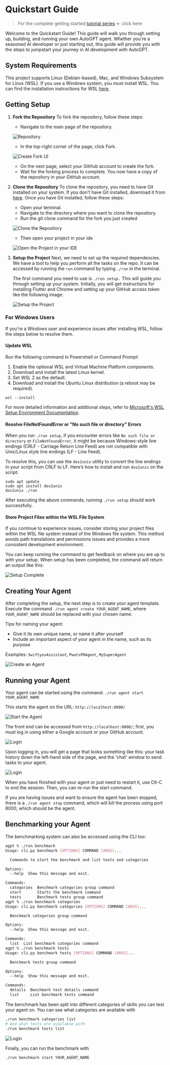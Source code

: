 # Quickstart Guide

> For the complete getting started [tutorial series](https://aiedge.medium.com/autogpt-forge-e3de53cc58ec) <- click here

Welcome to the Quickstart Guide! This guide will walk you through setting up, building, and running your own AutoGPT agent. Whether you're a seasoned AI developer or just starting out, this guide will provide you with the steps to jumpstart your journey in AI development with AutoGPT.

## System Requirements

This project supports Linux (Debian-based), Mac, and Windows Subsystem for Linux (WSL). If you use a Windows system, you must install WSL. You can find the installation instructions for WSL [here](https://learn.microsoft.com/en-us/windows/wsl/).


## Getting Setup
1. **Fork the Repository**
   To fork the repository, follow these steps:
   - Navigate to the main page of the repository.

   ![Repository](../docs/content/imgs/quickstart/001_repo.png)
   - In the top-right corner of the page, click Fork.

   ![Create Fork UI](../docs/content/imgs/quickstart/002_fork.png)
   - On the next page, select your GitHub account to create the fork.
   - Wait for the forking process to complete. You now have a copy of the repository in your GitHub account.

2. **Clone the Repository**
   To clone the repository, you need to have Git installed on your system. If you don't have Git installed, download it from [here](https://git-scm.com/downloads). Once you have Git installed, follow these steps:
   - Open your terminal.
   - Navigate to the directory where you want to clone the repository.
   - Run the git clone command for the fork you just created

   ![Clone the Repository](../docs/content/imgs/quickstart/003_clone.png)

   - Then open your project in your ide

   ![Open the Project in your IDE](../docs/content/imgs/quickstart/004_ide.png)

4. **Setup the Project**
    Next, we need to set up the required dependencies. We have a tool to help you perform all the tasks on the repo.
    It can be accessed by running the `run` command by typing `./run` in the terminal.

    The first command you need to use is `./run setup.` This will guide you through setting up your system.
    Initially, you will get instructions for installing Flutter and Chrome and setting up your GitHub access token like the following image:
    
    ![Setup the Project](../docs/content/imgs/quickstart/005_setup.png)

### For Windows Users

If you're a Windows user and experience issues after installing WSL, follow the steps below to resolve them. 

#### Update WSL 
Run the following command in Powershell or Command Prompt:
1. Enable the optional WSL and Virtual Machine Platform components.
2. Download and install the latest Linux kernel.
3. Set WSL 2 as the default.
4. Download and install the Ubuntu Linux distribution (a reboot may be required).

```shell
wsl --install
```

For more detailed information and additional steps, refer to [Microsoft's WSL Setup Environment Documentation](https://learn.microsoft.com/en-us/windows/wsl/setup/environment).

#### Resolve FileNotFoundError or "No such file or directory" Errors
When you run `./run setup`, if you encounter errors like `No such file or directory` or `FileNotFoundError`, it might be because Windows-style line endings (CRLF - Carriage Return Line Feed) are not compatible with Unix/Linux style line endings (LF - Line Feed).

To resolve this, you can use the `dos2unix` utility to convert the line endings in your script from CRLF to LF. Here’s how to install and run `dos2unix` on the script:

```shell
sudo apt update
sudo apt install dos2unix
dos2unix ./run
```

After executing the above commands, running `./run setup` should work successfully. 

#### Store Project Files within the WSL File System
If you continue to experience issues, consider storing your project files within the WSL file system instead of the Windows file system. This method avoids path translations and permissions issues and provides a more consistent development environment.

You can keep running the command to get feedback on where you are up to with your setup. 
When setup has been completed, the command will return an output like this:

![Setup Complete](../docs/content/imgs/quickstart/006_setup_complete.png)

## Creating Your Agent

After completing the setup, the next step is to create your agent template.
Execute the command `./run agent create YOUR_AGENT_NAME`, where `YOUR_AGENT_NAME` should be replaced with your chosen name.

Tips for naming your agent:
* Give it its own unique name, or name it after yourself
* Include an important aspect of your agent in the name, such as its purpose

Examples: `SwiftyosAssistant`, `PwutsPRAgent`, `MySuperAgent`

![Create an Agent](../docs/content/imgs/quickstart/007_create_agent.png)

## Running your Agent

Your agent can be started using the command: `./run agent start YOUR_AGENT_NAME`

This starts the agent on the URL: `http://localhost:8000/`

![Start the Agent](../docs/content/imgs/quickstart/009_start_agent.png)

The front end can be accessed from `http://localhost:8000/`; first, you must log in using either a Google account or your GitHub account.

![Login](../docs/content/imgs/quickstart/010_login.png)

Upon logging in, you will get a page that looks something like this: your task history down the left-hand side of the page, and the 'chat' window to send tasks to your agent.

![Login](../docs/content/imgs/quickstart/011_home.png)

When you have finished with your agent or just need to restart it, use Ctl-C to end the session. Then, you can re-run the start command.

If you are having issues and want to ensure the agent has been stopped, there is a `./run agent stop` command, which will kill the process using port 8000, which should be the agent. 

## Benchmarking your Agent

The benchmarking system can also be accessed using the CLI too:

```bash
agpt % ./run benchmark
Usage: cli.py benchmark [OPTIONS] COMMAND [ARGS]...

  Commands to start the benchmark and list tests and categories

Options:
  --help  Show this message and exit.

Commands:
  categories  Benchmark categories group command
  start       Starts the benchmark command
  tests       Benchmark tests group command
agpt % ./run benchmark categories     
Usage: cli.py benchmark categories [OPTIONS] COMMAND [ARGS]...

  Benchmark categories group command

Options:
  --help  Show this message and exit.

Commands:
  list  List benchmark categories command
agpt % ./run benchmark tests      
Usage: cli.py benchmark tests [OPTIONS] COMMAND [ARGS]...

  Benchmark tests group command

Options:
  --help  Show this message and exit.

Commands:
  details  Benchmark test details command
  list     List benchmark tests command
```

The benchmark has been split into different categories of skills you can test your agent on. You can see what categories are available with
```bash
./run benchmark categories list
# And what tests are available with
./run benchmark tests list
```

![Login](../docs/content/imgs/quickstart/012_tests.png)


Finally, you can run the benchmark with

```bash
./run benchmark start YOUR_AGENT_NAME

```

>
